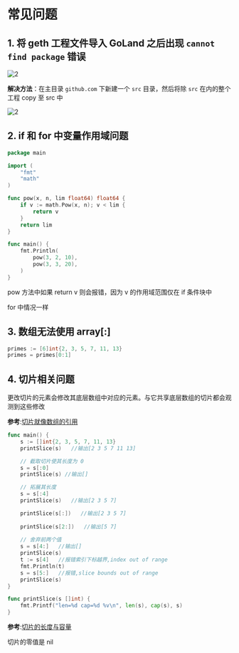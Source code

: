 # 常见问题

## 1. 将 geth 工程文件导入 GoLand 之后出现 `cannot find package` 错误

![2](http://ww1.sinaimg.cn/large/006alGmrgy1g14tg0plp6j312k0f9jug.jpg)

**解决方法**：在主目录 `github.com` 下新建一个 `src` 目录，然后将除 `src` 在内的整个工程 copy 至 src 中

![2](http://ww1.sinaimg.cn/large/006alGmrgy1g14tlgl0hoj30ml0hv40b.jpg)

## 2. if 和 for 中变量作用域问题

```go
package main

import (
	"fmt"
	"math"
)

func pow(x, n, lim float64) float64 {
	if v := math.Pow(x, n); v < lim {
		return v
	}
	return lim
}

func main() {
	fmt.Println(
		pow(3, 2, 10),
		pow(3, 3, 20),
	)
}
```

pow 方法中如果 return v 则会报错，因为 v 的作用域范围仅在 if 条件块中

for 中情况一样

## 3. 数组无法使用 array[:]

```go
primes := [6]int{2, 3, 5, 7, 11, 13}
primes = primes[0:1]
```

## 4. 切片相关问题

更改切片的元素会修改其底层数组中对应的元素。与它共享底层数组的切片都会观测到这些修改

**参考**:[切片就像数组的引用](https://tour.go-zh.org/moretypes/8)

```go
func main() {
	s := []int{2, 3, 5, 7, 11, 13}
	printSlice(s)   //输出[2 3 5 7 11 13]

	// 截取切片使其长度为 0
	s = s[:0]
	printSlice(s) //输出[]

	// 拓展其长度
	s = s[:4]
	printSlice(s)   //输出[2 3 5 7]

	printSlice(s[:])   //输出[2 3 5 7]
	
	printSlice(s[2:])   //输出[5 7]
	
	// 舍弃前两个值
	s = s[4:]   //输出[]
	printSlice(s)
	t := s[4]   //报错索引下标越界,index out of range
	fmt.Println(t)
	s = s[5:]   //报错,slice bounds out of range
	printSlice(s)
}

func printSlice(s []int) {
	fmt.Printf("len=%d cap=%d %v\n", len(s), cap(s), s)
}
```

**参考**:[切片的长度与容量](https://tour.go-zh.org/moretypes/11)

切片的零值是 nil
